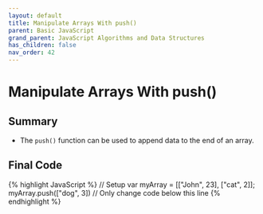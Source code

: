 ```yaml
---
layout: default
title: Manipulate Arrays With push()
parent: Basic JavaScript
grand_parent: JavaScript Algorithms and Data Structures
has_children: false
nav_order: 42
---
```

# Manipulate Arrays With push()
## Summary
- The `push()` function can be used to append data to the end of an array.

## Final Code

{% highlight JavaScript %}
// Setup
var myArray = [["John", 23], ["cat", 2]];
myArray.push(["dog", 3])
// Only change code below this line
{% endhighlight %}